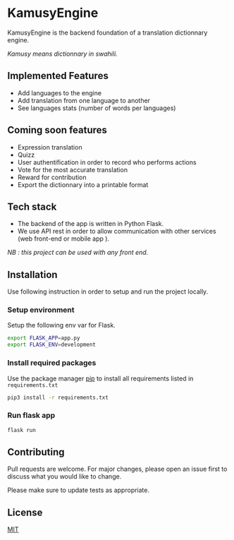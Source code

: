 # KamusyEngine
KamusyEngine is the backend foundation of a translation dictionnary engine.

*Kamusy means dictionnary in swahili.*

## Implemented Features
* Add languages to the engine
* Add translation from one language to another
* See languages stats (number of words per languages)

## Coming soon features
* Expression translation
* Quizz
* User authentification in order to record who performs actions
* Vote for the most accurate translation
* Reward for contribution
* Export the dictionnary into a printable format

## Tech stack
* The backend of the app is written in Python Flask. 
* We use API rest in order to allow communication with other services (web front-end or mobile app ).

*NB : this project can be used with any front end.*

## Installation
Use following instruction in order to setup and run the project locally.
### Setup environment
Setup the following env var for Flask.
```sh
export FLASK_APP=app.py
export FLASK_ENV=development
```

### Install required packages
Use the package manager [pip](https://pip.pypa.io/en/stable/) to install all requirements listed in `requirements.txt`
```bash
pip3 install -r requirements.txt
```

### Run flask app
```bash
flask run
```

## Contributing
Pull requests are welcome. For major changes, please open an issue first to discuss what you would like to change.

Please make sure to update tests as appropriate.

## License
[MIT](https://choosealicense.com/licenses/mit/)